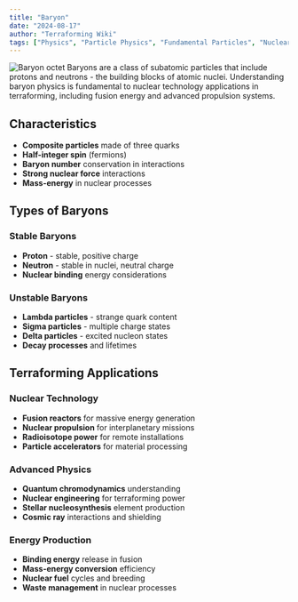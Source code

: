 ```yaml
---
title: "Baryon"
date: "2024-08-17"
author: "Terraforming Wiki"
tags: ["Physics", "Particle Physics", "Fundamental Particles", "Nuclear"]
---
```


![Baryon octet](https://upload.wikimedia.org/wikipedia/commons/thumb/f/f6/Baryon_octet.svg/1599px-Baryon_octet.svg.png?20080420220905)
Baryons are a class of subatomic particles that include protons and neutrons - the building blocks of atomic nuclei. Understanding baryon physics is fundamental to nuclear technology applications in terraforming, including fusion energy and advanced propulsion systems.

## Characteristics

- **Composite particles** made of three quarks
- **Half-integer spin** (fermions)
- **Baryon number** conservation in interactions
- **Strong nuclear force** interactions
- **Mass-energy** in nuclear processes

## Types of Baryons

### Stable Baryons
- **Proton** - stable, positive charge
- **Neutron** - stable in nuclei, neutral charge
- **Nuclear binding** energy considerations

### Unstable Baryons
- **Lambda particles** - strange quark content
- **Sigma particles** - multiple charge states
- **Delta particles** - excited nucleon states
- **Decay processes** and lifetimes

## Terraforming Applications

### Nuclear Technology
- **Fusion reactors** for massive energy generation
- **Nuclear propulsion** for interplanetary missions
- **Radioisotope power** for remote installations
- **Particle accelerators** for material processing

### Advanced Physics
- **Quantum chromodynamics** understanding
- **Nuclear engineering** for terraforming power
- **Stellar nucleosynthesis** element production
- **Cosmic ray** interactions and shielding

### Energy Production
- **Binding energy** release in fusion
- **Mass-energy conversion** efficiency
- **Nuclear fuel** cycles and breeding
- **Waste management** in nuclear processes